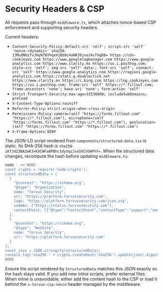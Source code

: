 # Security Headers & CSP

All requests pass through `middleware.ts`, which attaches nonce-based CSP enforcement and supporting security headers.

Current headers:

- `Content-Security-Policy`: `default-src 'self'; script-src 'self' 'nonce-<dynamic>' sha256-13Mu0NUzfvJHyN7KVhqxHjBb9z4aNRJDjxeJ4sTXgD8= https://cdn-cookieyes.com https://www.googletagmanager.com https://www.google-analytics.com https://www.clarity.ms https://us.i.posthog.com; style-src 'self'; img-src 'self' data:; font-src 'self'; connect-src 'self' https://www.google-analytics.com https://region1.google-analytics.com https://stats.g.doubleclick.net https://www.clarity.ms https://c.bing.com https://log.cookieyes.com https://us.i.posthog.com; frame-src 'self' https://*.fillout.com; frame-ancestors 'none'; base-uri 'none'; form-action 'self'`
- `Strict-Transport-Security`: `max-age=31536000; includeSubDomains; preload`
- `X-Content-Type-Options`: `nosniff`
- `Referrer-Policy`: `strict-origin-when-cross-origin`
- `Permissions-Policy`: `camera=(self "https://forms.fillout.com" "https://*.fillout.com"), microphone=(self "https://forms.fillout.com" "https://*.fillout.com"), geolocation=(self "https://forms.fillout.com" "https://*.fillout.com")`
- `X-Frame-Options`: `DENY`

The JSON-LD script rendered from `components/structured-data.tsx` is static. Its SHA-256 hash is `sha256-iKfJdZ3BA2wK3+KXCWFa8PBhc1dyVqzJxa5XCVGWPhY=`. When the structured data changes, recompute the hash before updating `middleware.ts`:

```bash
node - <<'NODE'
const crypto = require('node:crypto');
const structuredData = [
  {
    "@context": "https://schema.org",
    "@type": "Organization",
    name: "Torvus Security",
    url: "https://platform.torvussecurity.com",
    logo: "https://platform.torvussecurity.com/icon.svg",
    sameAs: ["https://status.torvussecurity.com"],
    contactPoint: [{"@type":"ContactPoint","contactType":"support","email":"hello@torvussecurity.com"}]
  },
  {
    "@context": "https://schema.org",
    "@type": "WebSite",
    name: "Torvus Security",
    url: "https://platform.torvussecurity.com"
  }
];
const json = JSON.stringify(structuredData);
console.log('sha256-' + crypto.createHash('sha256').update(json).digest('base64'));
NODE
```

Ensure the script rendered by `StructuredData` matches this JSON exactly so the hash stays valid. If you add new inline scripts, prefer external files. When inline is unavoidable, either add the content hash to the CSP or load it behind the `x-torvus-csp-nonce` header managed by the middleware.
